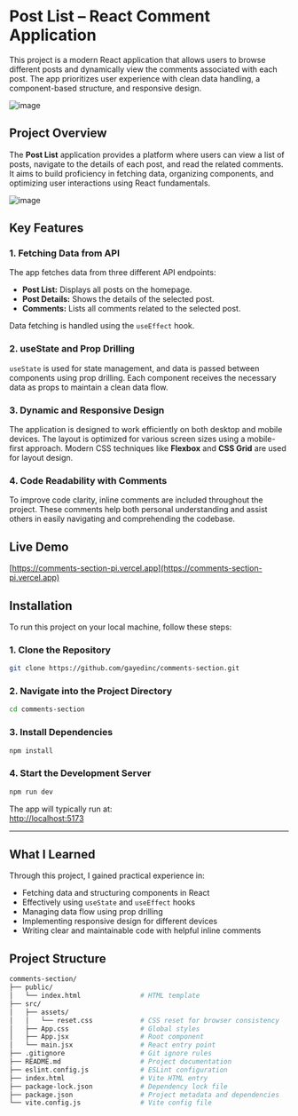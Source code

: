 # Post List – React Comment Application

This project is a modern React application that allows users to browse different posts and dynamically view the comments associated with each post. The app prioritizes user experience with clean data handling, a component-based structure, and responsive design.

![image](https://github.com/user-attachments/assets/cf2100ad-0ee8-4ab0-aa0d-8b20344616f9)

## Project Overview

The **Post List** application provides a platform where users can view a list of posts, navigate to the details of each post, and read the related comments. It aims to build proficiency in fetching data, organizing components, and optimizing user interactions using React fundamentals.

![image](https://github.com/user-attachments/assets/06733916-1bbf-492c-b4d0-d367e4ce2901)

## Key Features

### 1. Fetching Data from API

The app fetches data from three different API endpoints:

- **Post List:** Displays all posts on the homepage.
- **Post Details:** Shows the details of the selected post.
- **Comments:** Lists all comments related to the selected post.

Data fetching is handled using the `useEffect` hook.

### 2. useState and Prop Drilling

`useState` is used for state management, and data is passed between components using prop drilling. Each component receives the necessary data as props to maintain a clean data flow.

### 3. Dynamic and Responsive Design

The application is designed to work efficiently on both desktop and mobile devices. The layout is optimized for various screen sizes using a mobile-first approach. Modern CSS techniques like **Flexbox** and **CSS Grid** are used for layout design.

### 4. Code Readability with Comments

To improve code clarity, inline comments are included throughout the project. These comments help both personal understanding and assist others in easily navigating and comprehending the codebase.

## Live Demo

[https://comments-section-pi.vercel.app](https://comments-section-pi.vercel.app)

## Installation

To run this project on your local machine, follow these steps:

### 1. Clone the Repository

```bash
git clone https://github.com/gayedinc/comments-section.git
```

### 2. Navigate into the Project Directory

```bash
cd comments-section
```

### 3. Install Dependencies

```bash
npm install
```

### 4. Start the Development Server

```bash
npm run dev
```

The app will typically run at:  
[http://localhost:5173](http://localhost:5173)

---

## What I Learned

Through this project, I gained practical experience in:

- Fetching data and structuring components in React
- Effectively using `useState` and `useEffect` hooks
- Managing data flow using prop drilling
- Implementing responsive design for different devices
- Writing clear and maintainable code with helpful inline comments

## Project Structure

```bash
comments-section/
├── public/
│   └── index.html               # HTML template
├── src/
│   ├── assets/
│   │   └── reset.css            # CSS reset for browser consistency
│   ├── App.css                  # Global styles
│   ├── App.jsx                  # Root component
│   └── main.jsx                 # React entry point
├── .gitignore                   # Git ignore rules
├── README.md                    # Project documentation
├── eslint.config.js             # ESLint configuration
├── index.html                   # Vite HTML entry
├── package-lock.json            # Dependency lock file
├── package.json                 # Project metadata and dependencies
└── vite.config.js               # Vite config file

